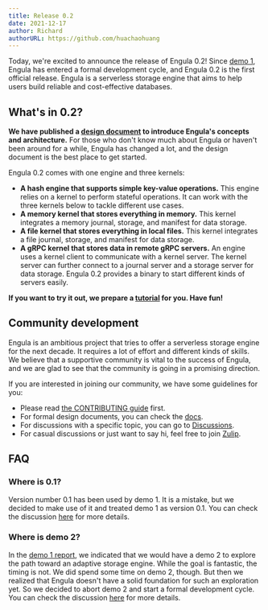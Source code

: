 ```yaml
---
title: Release 0.2
date: 2021-12-17
author: Richard
authorURL: https://github.com/huachaohuang
---
```


Today, we're excited to announce the release of Engula 0.2! Since [demo 1](demo-1.md), Engula has entered a formal development cycle, and Engula 0.2 is the first official release. Engula is a serverless storage engine that aims to help users build reliable and cost-effective databases.

## What's in 0.2?

**We have published a [design document][design-document] to introduce Engula's concepts and architecture.** For those who don't know much about Engula or haven't been around for a while, Engula has changed a lot, and the design document is the best place to get started.

[design-document]: https://github.com/engula/engula/blob/main/docs/design.md

Engula 0.2 comes with one engine and three kernels:

- **A hash engine that supports simple key-value operations.** This engine relies on a kernel to perform stateful operations. It can work with the three kernels below to tackle different use cases.
- **A memory kernel that stores everything in memory.** This kernel integrates a memory journal, storage, and manifest for data storage.
- **A file kernel that stores everything in local files.** This kernel integrates a file journal, storage, and manifest for data storage.
- **A gRPC kernel that stores data in remote gRPC servers.** An engine uses a kernel client to communicate with a kernel server. The kernel server can further connect to a journal server and a storage server for data storage. Engula 0.2 provides a binary to start different kinds of servers easily.

**If you want to try it out, we prepare a [tutorial](tutorial-0.2) for you. Have fun!**

## Community development

Engula is an ambitious project that tries to offer a serverless storage engine for the next decade. It requires a lot of effort and different kinds of skills. We believe that a supportive community is vital to the success of Engula, and we are glad to see that the community is going in a promising direction.

If you are interested in joining our community, we have some guidelines for you:

- Please read [the CONTRIBUTING guide][CONTRIBUTING] first.
- For formal design documents, you can check the [docs][docs].
- For discussions with a specific topic, you can go to [Discussions][discussions].
- For casual discussions or just want to say hi, feel free to join [Zulip][zulip].

[CONTRIBUTING]: https://github.com/engula/engula/blob/main/CONTRIBUTING.md
[docs]: https://github.com/engula/engula/tree/main/docs
[discussions]: https://github.com/engula/engula/discussions
[zulip]: https://engula.zulipchat.com

## FAQ

### Where is 0.1?

Version number 0.1 has been used by demo 1. It is a mistake, but we decided to make use of it and treated demo 1 as version 0.1. You can check the discussion [here][discussion-0.1] for more details.

[discussion-0.1]: https://github.com/engula/engula/discussions/41#discussioncomment-1561589

### Where is demo 2?

In the [demo 1 report](demo-1.md), we indicated that we would have a demo 2 to explore the path toward an adaptive storage engine. While the goal is fantastic, the timing is not. We did spend some time on demo 2, though. But then we realized that Engula doesn't have a solid foundation for such an exploration yet. So we decided to abort demo 2 and start a formal development cycle. You can check the discussion [here][discussion-demo-2] for more details.

[discussion-demo-2]: https://github.com/engula/engula/discussions/29

